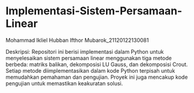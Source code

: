 # Implementasi-Sistem-Persamaan-Linear
Mohammad Ikliel Hubban Ifthor Mubarok_21120122130081

Deskripsi:
Repositori ini berisi implementasi dalam Python untuk menyelesaikan sistem persamaan linear menggunakan tiga metode berbeda: matriks balikan, dekomposisi LU Gauss, dan dekomposisi Crout.
Setiap metode diimplementasikan dalam kode Python terpisah untuk memudahkan pemahaman dan pengujian.
Proyek ini juga mencakup kode pengujian untuk memastikan keakuratan solusi.

